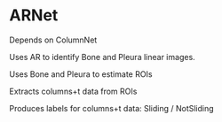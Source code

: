 ARNet
=====

Depends on ColumnNet

Uses AR to identify Bone and Pleura linear images.

Uses Bone and Pleura to estimate ROIs

Extracts columns+t data from ROIs

Produces labels for columns+t data: Sliding / NotSliding
